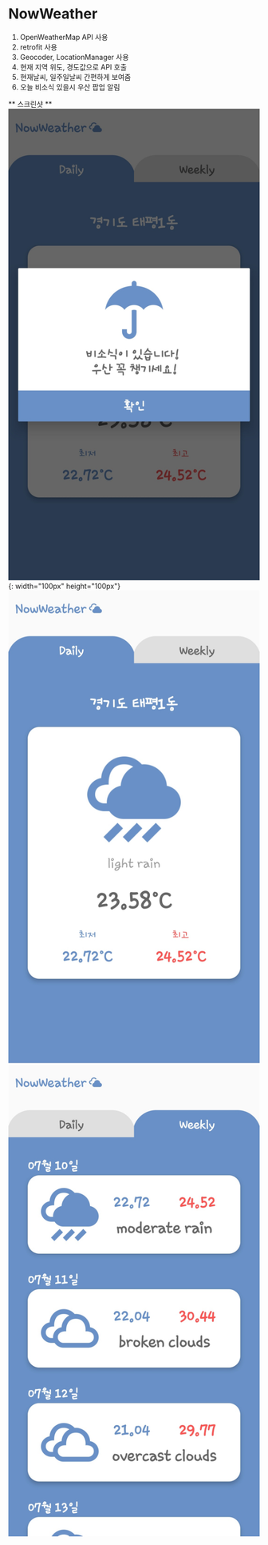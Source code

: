 # NowWeather

1. OpenWeatherMap API 사용
2. retrofit 사용
3. Geocoder, LocationManager 사용
4. 현재 지역 위도, 경도값으로 API 호출
5. 현재날씨, 일주일날씨 간편하게 보여줌
6. 오늘 비소식 있을시 우산 팝업 알림




** 스크린샷 **
![Capture1](./image/1.jpg) {: width="100px" height="100px"}
![Capture2](./image/2.jpg)
![Capture2](./image/3.jpg)
